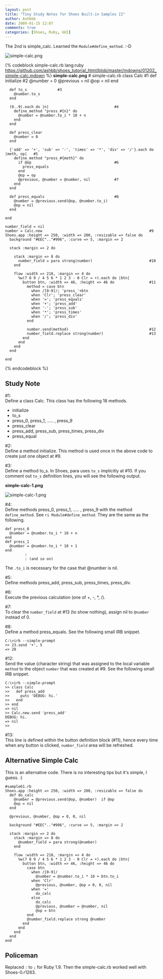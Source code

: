 ```yaml
---
layout: post
title: "Tiny Study Notes for Shoes Built-in Samples II"
author: Ashbbb
date: 2009-01-15 12:07
comments: true
categories: [Shoes, Ruby, GUI]
---
```

The 2nd is simple_calc. Learned the `Module#define_method`. :-D

![simple-calc.png](http://github.com/ashbb/shoes_tutorial_html/raw/master/images/simple-calc.png)
<!-- More -->

{% codeblock simple-calc.rb lang:ruby https://github.com/ashbb/shoes_tutorial_html/blob/master/mdowns/01202_simple-calc.mdown %}
**simple-calc.png**
	# simple-calc.rb
	class Calc              #1
	  def initialize        #2
	    @number = 0
	    @previous = nil
	    @op = nil
	  end
	
	  def to_s              #3
	    @number.to_s
	  end
	  
	  (0..9).each do |n|                              #4
	    define_method "press_#{n}" do
	      @number = @number.to_i * 10 + n
	    end
	  end
	
	  def press_clear
	    @number = 0
	  end
	
	  {'add' => '+', 'sub' => '-', 'times' => '*', 'div' => '/'}.each do |meth, op|   #5
	    define_method "press_#{meth}" do
	      if @op                                      #6
	        press_equals
	      end
	      @op = op
	      @previous, @number = @number, nil           #7
	    end
	  end
	
	  def press_equals                                #8
	    @number = @previous.send(@op, @number.to_i)
	    @op = nil
	  end
	
	end
	
	number_field = nil
	number = Calc.new                                                 #9
	Shoes.app :height => 250, :width => 200, :resizable => false do
	  background "#EEC".."#996", :curve => 5, :margin => 2
	
	  stack :margin => 2 do
	
	    stack :margin => 8 do
	      number_field = para strong(number)                          #10
	    end
	
	    flow :width => 218, :margin => 4 do
	      %w(7 8 9 / 4 5 6 * 1 2 3 - 0 Clr = +).each do |btn|
	        button btn, :width => 46, :height => 46 do                #11
	          method = case btn
	            when /[0-9]/; 'press_'+btn
	            when 'Clr'; 'press_clear'
	            when '='; 'press_equals'
	            when '+'; 'press_add'
	            when '-'; 'press_sub'
	            when '*'; 'press_times'
	            when '/'; 'press_div'
	          end
	          
	          number.send(method)                                     #12
	          number_field.replace strong(number)                     #13
	        end
	      end
	    end
	  end
	
	end
{% endcodeblock %}



Study Note
----------
\#1: <br>
Define a class Calc. This class has the following 18 methods.
- initialize
- to\_s
- press\_0, press\_1, ..... , press\_9
- press\_clear
- press\_add, press\_sub, press\_times, press\_div
- press\_equal  

\#2: <br>
Define a method initialize. This method is used once in the above code to create just one object at #9. 

\#3: <br>
Define a method to\_s. In Shoes, para uses `to_s` implicitly at #10. If you comment out `to_s` definition lines, you will see the following output.

**simple-calc-1.png**

![simple-calc-1.png](http://github.com/ashbb/shoes_tutorial_html/raw/master/images/simple-calc-1.png)

\#4: <br>
Define methods press\_0, press\_1, ..... , press\_9 with the method `define_method`. See `ri Module#define_method`. They are the same as the following.

	def press_0
	  @number = @number.to_i * 10 + n
	end
	def press_1
	  @number = @number.to_i * 10 + 1
	end
	         :
	         : (and so on)

The `.to_i` is necessary for the case that @number is nil.

\#5: <br>
Define methods press\_add, press\_sub, press\_times, press\_div. 

\#6: <br>
Execute the previous calculation (one of +, -, *, /).

\#7: <br>
To clear the `number_field` at #13 (to show nothing), assign nil to `@number` instead of 0.

\#8: <br>
Define a method press\_equals. See the following small IRB snippet.

	C:\>irb --simple-prompt
	>> 23.send '+', 5
	=> 28

\#12: <br>
Send the value (character string) that was assigned to the local variable `method` to the object `number` that was created at #9. See the following small IRB snippet.

	C:\>irb --simple-prompt
	>> class Calc
	>>   def press_add
	>>     puts 'DEBUG: hi.'
	>>   end
	>> end
	=> nil
	>> Calc.new.send 'press_add'
	DEBUG: hi.
	=> nil
	>>

\#13: <br>
This line is defined within the button definition block (#11), hence every time when any button is clicked, `number_field` area will be refreshed.


Alternative Simple Calc
-----------------------
This is an alternative code. There is no interesting tips but it's simple, I guess. :)

	#sample61.rb
	Shoes.app :height => 250, :width => 200, :resizable => false do
	  def do_calc
	    @number = @previous.send(@op, @number)  if @op
	    @op = nil
	  end
	  
	  @previous, @number, @op = 0, 0, nil
	  
	  background "#EEC".."#996", :curve => 5, :margin => 2
	
	  stack :margin => 2 do
	    stack :margin => 8 do
	      @number_field = para strong(@number)
	    end
	
	    flow :width => 218, :margin => 4 do
	      %w(7 8 9 / 4 5 6 * 1 2 3 - 0 Clr = +).each do |btn|
	        button btn, :width => 46, :height => 46 do
	          case btn
	            when /[0-9]/
	              @number = @number.to_i * 10 + btn.to_i
	            when 'Clr'
	              @previous, @number, @op = 0, 0, nil
	            when '='
	              do_calc
	            else
	              do_calc
	              @previous, @number = @number, nil
	              @op = btn
	          end      
	          @number_field.replace strong @number
	        end
	      end
	    end
	  end
	end


Policeman
---------

Replaced `:` to `;` for Ruby 1.9. Then the simple-calc.rb worked well with Shoes-0.r1263.


